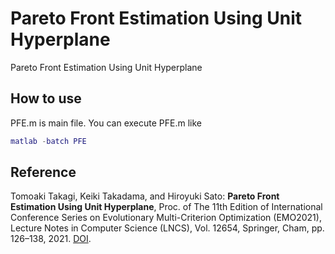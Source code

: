 # Pareto Front Estimation Using Unit Hyperplane
Pareto Front Estimation Using Unit Hyperplane

## How to use
PFE.m is main file. You can execute PFE.m like 
```MATLAB
matlab -batch PFE
```

## Reference
Tomoaki Takagi, Keiki Takadama, and Hiroyuki Sato: **Pareto Front Estimation Using Unit Hyperplane**, Proc. of The 11th Edition of International Conference Series on Evolutionary Multi-Criterion Optimization (EMO2021), Lecture Notes in Computer Science (LNCS), Vol. 12654, Springer, Cham, pp. 126–138, 2021. [DOI](https://doi.org/10.1007/978-3-030-72062-9_11).
